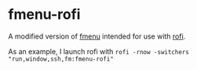 fmenu-rofi
==========

A modified version of [fmenu](https://github.com/isakkarlsson/fmenu) intended for use with [rofi](https://github.com/DaveDavenport/rofi).

As an example, I launch rofi with `rofi -rnow -switchers "run,window,ssh,fm:fmenu-rofi"`
